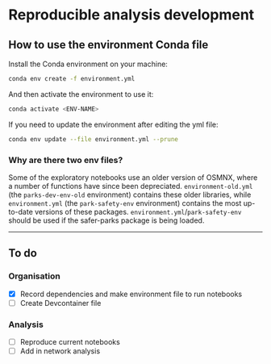 # Reproducible analysis development

## How to use the environment Conda file

Install the Conda environment on your machine:

```bash
conda env create -f environment.yml
```

And then activate the environment to use it:

```bash
conda activate <ENV-NAME>
```

If you need to update the environment after editing the yml file:

```bash
conda env update --file environment.yml --prune
```

### Why are there two env files?

Some of the exploratory notebooks use an older version of OSMNX, where a number of functions have since been depreciated. `environment-old.yml` (the `parks-dev-env-old` environment) contains these older libraries, while `environment.yml`  (the `park-safety-env` environment) contains the most up-to-date versions of these packages. `environment.yml`/`park-safety-env` should be used if the safer-parks package is being loaded.

---

## To do

### Organisation

- [X] Record dependencies and make environment file to run notebooks
- [ ] Create Devcontainer file

### Analysis

- [ ] Reproduce current notebooks
- [ ] Add in network analysis